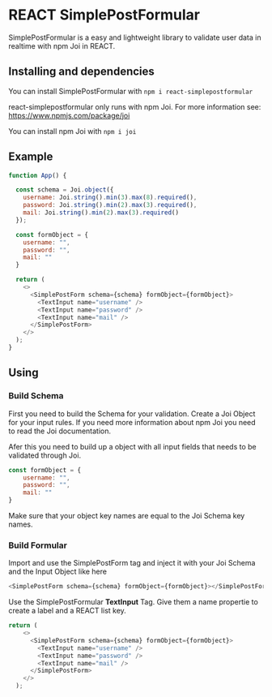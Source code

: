 # REACT SimplePostFormular
SimplePostFormular is a easy and lightweight library to validate user data in realtime with npm Joi in REACT.

## Installing and dependencies

You can install SimplePostFormular with
``
npm i react-simplepostformular
``

react-simplepostformular only runs with npm Joi. For more information see: https://www.npmjs.com/package/joi 

You can install npm Joi with ``npm i joi``

## Example
```js
function App() {

  const schema = Joi.object({
    username: Joi.string().min(3).max(8).required(),
    password: Joi.string().min(2).max(3).required(),
    mail: Joi.string().min(2).max(3).required()
  });

  const formObject = {
    username: "",
    password: "",
    mail: ""
  }

  return (
    <>
      <SimplePostForm schema={schema} formObject={formObject}>
        <TextInput name="username" />
        <TextInput name="password" />
        <TextInput name="mail" />
      </SimplePostForm> 
    </>
  );
}
```

## Using

### Build Schema
First you need to build the Schema for your validation. Create a Joi Object for your input rules. If you need more information about npm Joi you need to read the Joi documentation. 

Afer this you need to build up a object with all input fields that needs to be validated through Joi.

```js
const formObject = {
    username: "",
    password: "",
    mail: ""
}
```

Make sure that your object key names are equal to the Joi Schema key names.

### Build Formular
Import and use the SimplePostForm tag and inject it with your Joi Schema and the Input Object like here
```js
<SimplePostForm schema={schema} formObject={formObject}></SimplePostForm>
```

Use the SimplePostFormular **TextInput** Tag. Give them a name propertie to create a label and a REACT list key.

```js
return (
    <>
      <SimplePostForm schema={schema} formObject={formObject}>
        <TextInput name="username" />
        <TextInput name="password" />
        <TextInput name="mail" />
      </SimplePostForm> 
    </>
  );
  ```